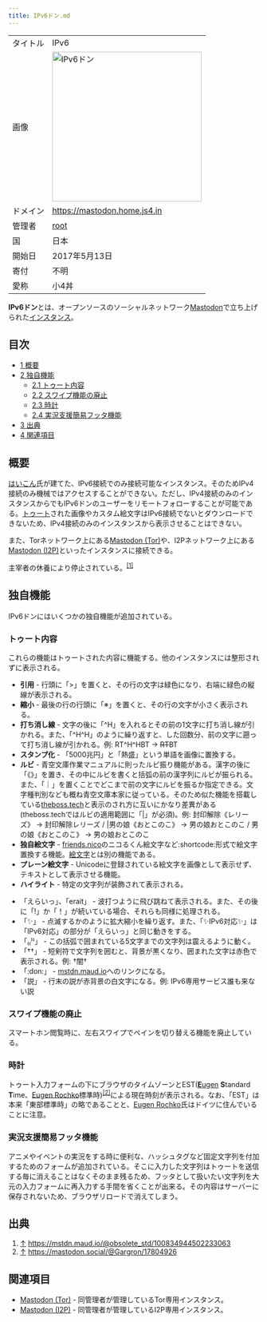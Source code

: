 ```yaml
---
title: IPv6ドン.md
---
```

<div>

|          |                                                                                                                                                |
|----------|------------------------------------------------------------------------------------------------------------------------------------------------|
| タイトル | IPv6                                                                                                                                           |
| 画像     | [<img src="/images/5/5d/IPv6don.png" width="300" height="300" alt="IPv6ドン" />](/%E3%83%95%E3%82%A1%E3%82%A4%E3%83%AB:IPv6don.png "IPv6ドン") |
| ドメイン | <a href="https://mastodon.home.js4.in" rel="nofollow">https://mastodon.home.js4.in</a>                                                         |
| 管理者   | <a href="https://mastodon.home.js4.in/@root" rel="nofollow">root</a>                                                                           |
| 国       | 日本                                                                                                                                           |
| 開始日   | 2017年5月13日                                                                                                                                  |
| 寄付     | 不明                                                                                                                                           |
| 愛称     | 小4丼                                                                                                                                          |

**IPv6ドン**とは、オープンソースのソーシャルネットワーク[Mastodon](/Mastodon "Mastodon")で立ち上げられた[インスタンス](/%E3%82%A4%E3%83%B3%E3%82%B9%E3%82%BF%E3%83%B3%E3%82%B9 "インスタンス")。

<div>

<div lang="ja" dir="ltr">

## 目次

</div>

-   [1 概要](#.E6.A6.82.E8.A6.81)
-   [2 独自機能](#.E7.8B.AC.E8.87.AA.E6.A9.9F.E8.83.BD)
    -   [2.1 トゥート内容](#.E3.83.88.E3.82.A5.E3.83.BC.E3.83.88.E5.86.85.E5.AE.B9)
    -   [2.2 スワイプ機能の廃止](#.E3.82.B9.E3.83.AF.E3.82.A4.E3.83.97.E6.A9.9F.E8.83.BD.E3.81.AE.E5.BB.83.E6.AD.A2)
    -   [2.3 時計](#.E6.99.82.E8.A8.88)
    -   [2.4 実況支援簡易フッタ機能](#.E5.AE.9F.E6.B3.81.E6.94.AF.E6.8F.B4.E7.B0.A1.E6.98.93.E3.83.95.E3.83.83.E3.82.BF.E6.A9.9F.E8.83.BD)
-   [3 出典](#.E5.87.BA.E5.85.B8)
-   [4 関連項目](#.E9.96.A2.E9.80.A3.E9.A0.85.E7.9B.AE)

</div>

## 概要

<a href="https://mastodon.home.js4.in/@hcm" rel="nofollow">はいこん</a>氏が建てた、IPv6接続でのみ接続可能なインスタンス。そのためIPv4接続のみ機械ではアクセスすることができない。ただし、IPv4接続のみのインスタンスからでもIPv6ドンのユーザーをリモートフォローすることが可能である。[トゥート](/%E3%83%88%E3%82%A5%E3%83%BC%E3%83%88 "トゥート")された画像やカスタム絵文字はIPv6接続でないとダウンロードできないため、IPv4接続のみのインスタンスから表示させることはできない。

また、Torネットワーク上にある[Mastodon (Tor)](/Mastodon_(Darknet) "Mastodon (Darknet)")や、I2Pネットワーク上にある[Mastodon (I2P)](/Mastodon_(I2P) "Mastodon (I2P)")といったインスタンスに接続できる。

主宰者の休養により停止されている。<sup>[\[1\]](#cite_note-1)</sup>

## 独自機能

IPv6ドンにはいくつかの独自機能が追加されている。

### トゥート内容

これらの機能はトゥートされた内容に機能する。他のインスタンスには整形されずに表示される。

-   **引用** - 行頭に「\>」を置くと、その行の文字は緑色になり、右端に緑色の縦線が表示される。
-   **縮小** - 最後の行の行頭に「※」を置くと、その行の文字が小さく表示される。
-   **打ち消し線** - 文字の後に「^H」を入れるとその前の1文字に打ち消し線が引かれる。また、「^H^H」のように繰り返すと、した回数分、前の文字に遡って打ち消し線が引かれる。例: RT^H^HBT → ~~RT~~BT
-   **スタンプ化** - 「5000兆円」と「熱盛」という単語を画像に置換する。
-   **ルビ** - 青空文庫作業マニュアルに則ったルビ振り機能がある。漢字の後に「《》」を置き、その中にルビを書くと括弧の前の漢字列にルビが振られる。また、「｜」を置くことでどこまで前の文字にルビを振るか指定できる。文字種判別なども概ね青空文庫本家に従っている。そのため似た機能を搭載している[theboss.tech](/Theboss.tech "Theboss.tech")と表示のされ方に互いにかなり差異がある(theboss.techではルビの適用範囲に「\|」が必須)。例: 封印解除《レリーズ》 → 封印解除レリーズ / \|男の娘《おとこのこ》 → 男の娘おとこのこ / 男の娘《おとこのこ》 → 男の娘おとこのこ
-   **独自絵文字** - [friends.nico](/Friends.nico "Friends.nico")のニコるくん絵文字など:shortcode:形式で絵文字置換する機能。[絵文字](/%E3%82%AB%E3%82%B9%E3%82%BF%E3%83%A0%E7%B5%B5%E6%96%87%E5%AD%97 "カスタム絵文字")とは別の機能である。
-   **プレーン絵文字** - Unicodeに登録されている絵文字を画像として表示せず、テキストとして表示させる機能。
-   **ハイライト** - 特定の文字列が装飾されて表示される。

<!-- -->

-   「えらいっ」、「erait」 - 波打つように飛び跳ねて表示される。また、その後に「!」か「！」が続いている場合、それらも同様に処理される。
-   「✨」 - 点滅するかのように拡大縮小を繰り返す。また、「✨IPv6対応✨」は「IPv6対応」の部分が「えらいっ」と同じ動きをする。
-   「₍₍⁾⁾」 - この括弧で囲まれている5文字までの文字列は震えるように動く。
-   「††」 - 短剣符で文字列を囲むと、背景が黒くなり、囲まれた文字は赤色で表示される。例: †闇†
-   「:don:」 - [mstdn.maud.io](/Mstdn.maud.io "Mstdn.maud.io")へのリンクになる。
-   「説」 - 行末の説が赤背景の白文字になる。例: IPv6専用サービス誰も来ない説

### スワイプ機能の廃止

スマートホン閲覧時に、左右スワイプでペインを切り替える機能を廃止している。

### 時計

トゥート入力フォームの下にブラウザのタイムゾーンとEST([**E**ugen](/Eugen_Rochko "Eugen Rochko") **S**tandard **T**ime、[Eugen Rochko](/%E3%82%AA%E3%82%A4%E3%82%B2%E3%83%B3 "オイゲン")標準時)<sup>[\[2\]](#cite_note-2)</sup>による現在時刻が表示される。なお、「EST」は本来「東部標準時」の略であることと、[Eugen Rochko](/%E3%82%AA%E3%82%A4%E3%82%B2%E3%83%B3 "オイゲン")氏はドイツに住んでいることに注意。

### 実況支援簡易フッタ機能

アニメやイベントの実況をする時に便利な、ハッシュタグなど固定文字列を付加するためのフォームが追加されている。そこに入力した文字列はトゥートを送信する毎に消えることはなくそのまま残るため、フッタとして扱いたい文字列を大元の入力フォームに再入力する手間を省くことが出来る。その内容はサーバーに保存されないため、ブラウザリロードで消えてしまう。

## 出典

<div>

1.  [↑](#cite_ref-1) <a href="https://mstdn.maud.io/@obsolete_std/100834944502233063" rel="nofollow">https://mstdn.maud.io/@obsolete_std/100834944502233063</a>
2.  [↑](#cite_ref-2) <a href="https://mastodon.social/@Gargron/17804926" rel="nofollow">https://mastodon.social/@Gargron/17804926</a>

</div>

## 関連項目

-   [Mastodon (Tor)](/Mastodon_(Darknet) "Mastodon (Darknet)") - 同管理者が管理しているTor専用インスタンス。
-   [Mastodon (I2P)](/Mastodon_(I2P) "Mastodon (I2P)") - 同管理者が管理しているI2P専用インスタンス。

</div>

